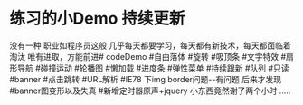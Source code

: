 # 练习的小Demo 持续更新
没有一种 职业如程序员这般 几乎每天都要学习，每天都有新技术，每天都面临着淘汰
唯有进取，方能前进# codeDemo
#自由落体
#旋转
#吸顶条
#文字特效
#扇形导航
#碰撞运动
#轮播图
#懒加载
#进度条
#弹性菜单
#持续跟新
#队列
#只读
#banner
#点击跳转
#URL解析
#IE78 下img border问题--有问题 后来才发现
#banner图变形以及失真
#新增定时器原声+jquery 小东西竟然谢了两个小时
.....